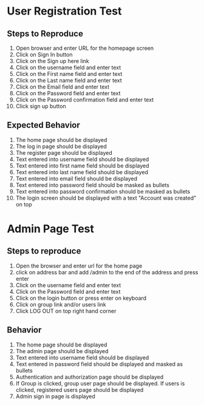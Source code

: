 
# User Registration Test
## Steps to Reproduce                                                      
1. Open browser and enter URL for the homepage screen
2. Click on Sign In button
3. Click on the Sign up here link
4. Click on the username field and enter text
5. Click on the First name field and enter text
6. Click on the Last name field and enter text
7. Click on the Email field and enter text
8. Click on the Password field and enter text
9. Click on the Password confirmation field and enter text
10. Click sign up button

## Expected Behavior
1. The home page should be displayed
2. The log in page should be displayed
3. The register page should be displayed
4. Text entered into username field should be displayed
5. Text entered into first name field should be displayed
6. Text entered into last name field should be displayed
7. Text entered into email field should be displayed
8. Text entered into password field should be masked as bullets
9. Text entered into password confirmation should be masked as bullets
10. The login screen should be displayed with a text "Account was created" on top

# Admin Page Test
## Steps to reproduce
1. Open the browser and enter url for the home page
2. click on address bar and add /admin to the end of the address and press enter
3. Click on the username field and enter text
4. Click on the Password field and enter text
5. Click on the login button or press enter on keyboard
6. Click on group link and/or users link
7. Click LOG OUT on top right hand corner

## Behavior
1. The home page should be displayed
2. The admin page should be displayed
3. Text entered into username field should be displayed
4. Text entered in password field should be displayed and masked as bullets
5. Authentication and authorization page should be displayed
6. If Group is clicked, group user page should be displayed. If users is clicked, registered users page should be displayed  
7. Admin sign in page is displayed

